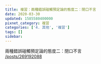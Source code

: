 ```yaml
---
title: 複習：兩種錯誤碰觸預定論的態度二：閉口不言
date: 2020-03-30
updated: 1585580400000
pixnet_category: 複習
categories: ['4. 其他', '複習']
tags: []
sidebar: 
---
```


<p>兩種錯誤碰觸預定論的態度二：閉口不言<br/>
<a href="/posts/269192088" target="_blank">/posts/269192088</a></p>
<p> </p>
